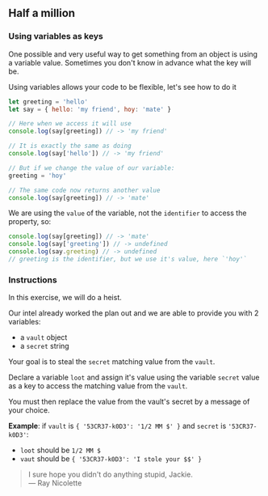 ## Half a million

### Using variables as keys

One possible and very useful way to get something from an object is using a
variable value. Sometimes you don't know in advance what the key will be.

Using variables allows your code to be flexible, let's see how to do it

```js
let greeting = 'hello'
let say = { hello: 'my friend', hoy: 'mate' }

// Here when we access it will use
console.log(say[greeting]) // -> 'my friend'

// It is exactly the same as doing
console.log(say['hello']) // -> 'my friend'

// But if we change the value of our variable:
greeting = 'hoy'

// The same code now returns another value
console.log(say[greeting]) // -> 'mate'
```

We are using the `value` of the variable, not the `identifier` to access the
property, so:

```js
console.log(say[greeting]) // -> 'mate'
console.log(say['greeting']) // -> undefined
console.log(say.greeting) // -> undefined
// greeting is the identifier, but we use it's value, here `'hoy'`
```

### Instructions

In this exercise, we will do a heist.

Our intel already worked the plan out and we are able to provide you with 2
variables:

- a `vault` object
- a `secret` string

Your goal is to steal the `secret` matching value from the `vault`.

Declare a variable `loot` and assign it's value using the variable `secret`
value as a key to access the matching value from the `vault`.

You must then replace the value from the vault's secret by a message of your
choice.

**Example**: if `vault` is `{ '53CR37-k0D3': '1/2 MM $' }` and `secret` is
`'53CR37-k0D3'`:

- `loot` should be `1/2 MM $`
- `vaut` should be `{ '53CR37-k0D3': 'I stole your $$' }`

> I sure hope you didn't do anything stupid, Jackie. \
> ― Ray Nicolette
